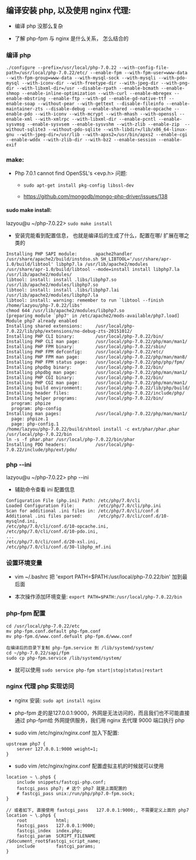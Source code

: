 ## 编译安装 php, 以及使用 nginx 代理:
* 编译 php 没那么复杂

* 了解 php-fpm 与 nginx 是什么关系， 怎么结合的


### 编译 php
```
./configure --prefix=/usr/local/php-7.0.22 --with-config-file-path=/usr/local/php-7.0.22/etc/ --enable-fpm --with-fpm-user=www-data --with-fpm-group=www-data --with-mysql-sock --with-mysqli --with-pdo-mysql --with-iconv-dir --with-freetype-dir --with-jpeg-dir --with-png-dir --with-libxml-dir=/usr --disable-rpath --enable-bcmath --enable-shmop --enable-inline-optimization --with-curl --enable-mbregex --enable-mbstring --enable-ftp --with-gd --enable-gd-native-ttf --enable-soap --without-pear --with-gettext --disable-fileinfo --enable-maintainer-zts --disable-debug --enable-shared --enable-opcache --enable-pdo --with-iconv --with-mcrypt --with-mhash --with-openssl --enable-xml --with-xmlrpc --with-libxml-dir --enable-pcntl --enable-sysvmsg --enable-sysvsem --enable-sysvshm --with-zlib --enable-zip  --without-sqlite3 --without-pdo-sqlite --with-libdir=/lib/x86_64-linux-gnu --with-jpeg-dir=/usr/lib --with-apxs2=/usr/bin/apxs2 --enable-cgi  --enable-wddx --with-zlib-dir --with-bz2 --enable-session --enable-exif
```


### make:
* Php 7.0.1 cannot find OpenSSL's <evp.h> 问题:
    * `sudo apt-get install pkg-config libssl-dev`

    * https://github.com/mongodb/mongo-php-driver/issues/138


#### sudo make install:
lazyou@u ~/php-7.0.22> `sudo make install`
* 安装完能看到配置信息， 也就是编译后的生成了什么，配置在哪/ 扩展在哪之类的
```
Installing PHP SAPI module:       apache2handler
/usr/share/apache2/build/instdso.sh SH_LIBTOOL='/usr/share/apr-1.0/build/libtool' libphp7.la /usr/lib/apache2/modules
/usr/share/apr-1.0/build/libtool --mode=install install libphp7.la /usr/lib/apache2/modules/
libtool: install: install .libs/libphp7.so /usr/lib/apache2/modules/libphp7.so
libtool: install: install .libs/libphp7.lai /usr/lib/apache2/modules/libphp7.la
libtool: install: warning: remember to run `libtool --finish /home/lazyou/php-7.0.22/libs'
chmod 644 /usr/lib/apache2/modules/libphp7.so
[preparing module `php7' in /etc/apache2/mods-available/php7.load]
Module php7 already enabled
Installing shared extensions:     /usr/local/php-7.0.22/lib/php/extensions/no-debug-zts-20151012/
Installing PHP CLI binary:        /usr/local/php-7.0.22/bin/
Installing PHP CLI man page:      /usr/local/php-7.0.22/php/man/man1/
Installing PHP FPM binary:        /usr/local/php-7.0.22/sbin/
Installing PHP FPM defconfig:     /usr/local/php-7.0.22/etc/
Installing PHP FPM man page:      /usr/local/php-7.0.22/php/man/man8/
Installing PHP FPM status page:   /usr/local/php-7.0.22/php/php/fpm/
Installing phpdbg binary:         /usr/local/php-7.0.22/bin/
Installing phpdbg man page:       /usr/local/php-7.0.22/php/man/man1/
Installing PHP CGI binary:        /usr/local/php-7.0.22/bin/
Installing PHP CGI man page:      /usr/local/php-7.0.22/php/man/man1/
Installing build environment:     /usr/local/php-7.0.22/lib/php/build/
Installing header files:          /usr/local/php-7.0.22/include/php/
Installing helper programs:       /usr/local/php-7.0.22/bin/
  program: phpize
  program: php-config
Installing man pages:             /usr/local/php-7.0.22/php/man/man1/
  page: phpize.1
  page: php-config.1
/home/lazyou/php-7.0.22/build/shtool install -c ext/phar/phar.phar /usr/local/php-7.0.22/bin
ln -s -f phar.phar /usr/local/php-7.0.22/bin/phar
Installing PDO headers:           /usr/local/php-7.0.22/include/php/ext/pdo/
```


### php --ini
lazyou@u ~/php-7.0.22> php --ini
* 辅助命令查看 ini 配置信息
```
Configuration File (php.ini) Path: /etc/php/7.0/cli
Loaded Configuration File:         /etc/php/7.0/cli/php.ini
Scan for additional .ini files in: /etc/php/7.0/cli/conf.d
Additional .ini files parsed:      /etc/php/7.0/cli/conf.d/10-mysqlnd.ini,
/etc/php/7.0/cli/conf.d/10-opcache.ini,
/etc/php/7.0/cli/conf.d/10-pdo.ini,
...
/etc/php/7.0/cli/conf.d/20-xsl.ini,
/etc/php/7.0/cli/conf.d/30-libphp_mf.ini
```


### 设置环境变量
*  vim ~/.bashrc 把 'export PATH=$PATH:/usr/local/php-7.0.22/bin' 加到最后面

* 本次操作添加环境变量: `export PATH=$PATH:/usr/local/php-7.0.22/bin`

### php-fpm 配置
```
cd /usr/local/php-7.0.22/etc
mv php-fpm.conf.default php-fpm.conf
mv php-fpm.d/www.conf.defualt php-fpm.d/www.conf
```

```
在编译后的目录下复制 php-fpm.service 到 /lib/systemd/system/
cd ~/php-7.0.22/sapi/fpm
sudo cp php-fpm.service /lib/systemd/system/
```

* 就可以使用 `sudo service php-fpm start|stop|status|restart`


### nginx 代理 php 实现访问
* nginx 安装: `sudo apt install nginx`

* php-fpm 走的是127.0.0.1:9000，外网是无法访问的，而且我们也不可能直接通过 php-fpm给 外网提供服务，我们用 nginx 去代理 9000 端口执行 php

* sudo vim /etc/nginx/nginx.conf 加入下配置:
```
upstream php7 {
    server 127.0.0.1:9000 weight=1;
}
```

* sudo vim /etc/nginx/nginx.conf 配置虚拟主机的时候就可以使用
```
location ~ \.php$ {
    include snippets/fastcgi-php.conf;
    fastcgi_pass php7; # 这个 php7 就是上面配置的
    # fastcgi_pass unix:/run/php/php7.0-fpm.sock;
}

// 或者如下, 直接使用 fastcgi_pass   127.0.0.1:9000;, 不需要定义上面的 php7
location ~ \.php$ {
    root           html;
    fastcgi_pass   127.0.0.1:9000;
    fastcgi_index  index.php;
    fastcgi_param  SCRIPT_FILENAME  /$document_root$fastcgi_script_name;
    include        fastcgi_params;
}
```
